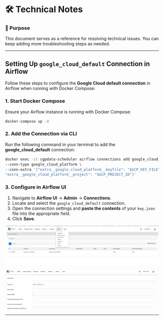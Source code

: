 # 🛠️ Technical Notes

### 📌 Purpose
This document serves as a reference for resolving technical issues. You can keep adding more troubleshooting steps as needed.

---

## Setting Up `google_cloud_default` Connection in Airflow

Follow these steps to configure the **Google Cloud default connection** in Airflow when running with Docker Compose:

### 1. Start Docker Compose
Ensure your Airflow instance is running with Docker Compose:
```sh
docker-compose up -d
```

### 2. Add the Connection via CLI
Run the following command in your terminal to add the **google_cloud_default** connection:

```sh
docker exec -it cgpdata-scheduler airflow connections add google_cloud_default \
--conn-type google_cloud_platform \
--conn-extra '{"extra__google_cloud_platform__keyfile": "$GCP_KEY_FILE",
"extra__google_cloud_platform__project": "$GCP_PROJECT_ID"}'
```


### 3. Configure in Airflow UI
1. Navigate to **Airflow UI** → **Admin** → **Connections**.
2. Locate and select the `google_cloud_default` connection.
3. Open the connection settings and **paste the contents** of your `key.json` file into the appropriate field.
4. Click **Save**.

![airflow-gcp-connection](imgs/airflow-gcp-connection.png)

![airflow-gcp-connection-keyfile](imgs/airflow-gcp-connection-keyfile.png)

---
